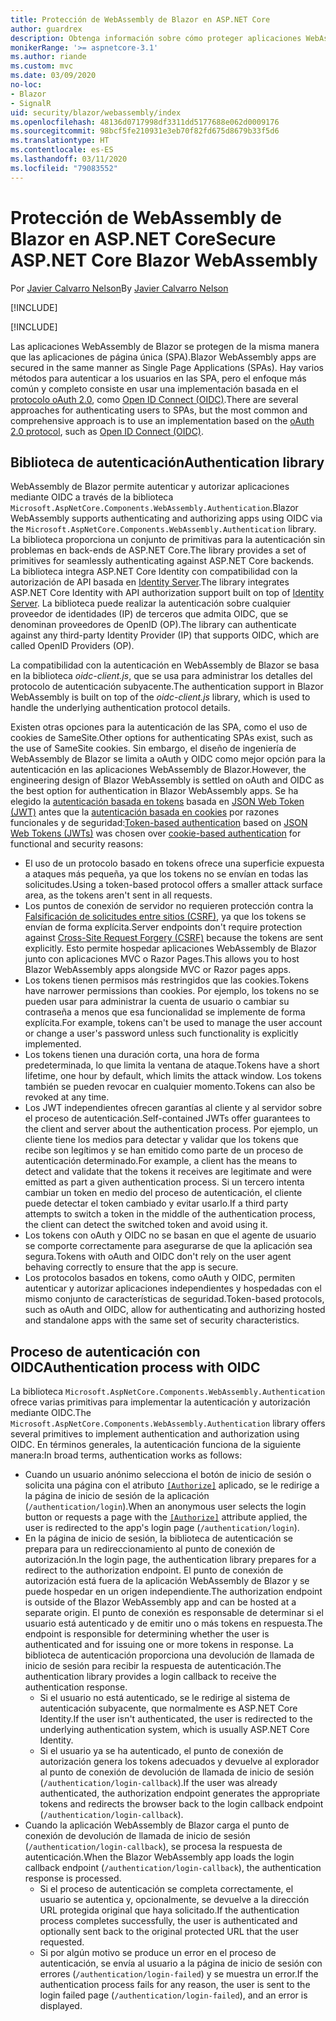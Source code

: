 ```yaml
---
title: Protección de WebAssembly de Blazor en ASP.NET Core
author: guardrex
description: Obtenga información sobre cómo proteger aplicaciones WebAssemlby de Blazor como aplicaciones de página única (SPA).
monikerRange: '>= aspnetcore-3.1'
ms.author: riande
ms.custom: mvc
ms.date: 03/09/2020
no-loc:
- Blazor
- SignalR
uid: security/blazor/webassembly/index
ms.openlocfilehash: 48136d0717998df3311dd5177688e062d0009176
ms.sourcegitcommit: 98bcf5fe210931e3eb70f82fd675d8679b33f5d6
ms.translationtype: HT
ms.contentlocale: es-ES
ms.lasthandoff: 03/11/2020
ms.locfileid: "79083552"
---
```

# <a name="secure-aspnet-core-opno-locblazor-webassembly"></a><span data-ttu-id="3d432-103">Protección de WebAssembly de Blazor en ASP.NET Core</span><span class="sxs-lookup"><span data-stu-id="3d432-103">Secure ASP.NET Core Blazor WebAssembly</span></span>

<span data-ttu-id="3d432-104">Por [Javier Calvarro Nelson](https://github.com/javiercn)</span><span class="sxs-lookup"><span data-stu-id="3d432-104">By [Javier Calvarro Nelson](https://github.com/javiercn)</span></span>

[!INCLUDE[](~/includes/blazorwasm-preview-notice.md)]

[!INCLUDE[](~/includes/blazorwasm-3.2-template-article-notice.md)]

<span data-ttu-id="3d432-105">Las aplicaciones WebAssembly de Blazor se protegen de la misma manera que las aplicaciones de página única (SPA).</span><span class="sxs-lookup"><span data-stu-id="3d432-105">Blazor WebAssembly apps are secured in the same manner as Single Page Applications (SPAs).</span></span> <span data-ttu-id="3d432-106">Hay varios métodos para autenticar a los usuarios en las SPA, pero el enfoque más común y completo consiste en usar una implementación basada en el [protocolo oAuth 2.0](https://oauth.net/), como [Open ID Connect (OIDC)](https://openid.net/connect/).</span><span class="sxs-lookup"><span data-stu-id="3d432-106">There are several approaches for authenticating users to SPAs, but the most common and comprehensive approach is to use an implementation based on the [oAuth 2.0 protocol](https://oauth.net/), such as [Open ID Connect (OIDC)](https://openid.net/connect/).</span></span>

## <a name="authentication-library"></a><span data-ttu-id="3d432-107">Biblioteca de autenticación</span><span class="sxs-lookup"><span data-stu-id="3d432-107">Authentication library</span></span>

<span data-ttu-id="3d432-108">WebAssembly de Blazor permite autenticar y autorizar aplicaciones mediante OIDC a través de la biblioteca `Microsoft.AspNetCore.Components.WebAssembly.Authentication`.</span><span class="sxs-lookup"><span data-stu-id="3d432-108">Blazor WebAssembly supports authenticating and authorizing apps using OIDC via the `Microsoft.AspNetCore.Components.WebAssembly.Authentication` library.</span></span> <span data-ttu-id="3d432-109">La biblioteca proporciona un conjunto de primitivas para la autenticación sin problemas en back-ends de ASP.NET Core.</span><span class="sxs-lookup"><span data-stu-id="3d432-109">The library provides a set of primitives for seamlessly authenticating against ASP.NET Core backends.</span></span> <span data-ttu-id="3d432-110">La biblioteca integra ASP.NET Core Identity con compatibilidad con la autorización de API basada en [Identity Server](https://identityserver.io/).</span><span class="sxs-lookup"><span data-stu-id="3d432-110">The library integrates ASP.NET Core Identity with API authorization support built on top of [Identity Server](https://identityserver.io/).</span></span> <span data-ttu-id="3d432-111">La biblioteca puede realizar la autenticación sobre cualquier proveedor de identidades (IP) de terceros que admita OIDC, que se denominan proveedores de OpenID (OP).</span><span class="sxs-lookup"><span data-stu-id="3d432-111">The library can authenticate against any third-party Identity Provider (IP) that supports OIDC, which are called OpenID Providers (OP).</span></span>

<span data-ttu-id="3d432-112">La compatibilidad con la autenticación en WebAssembly de Blazor se basa en la biblioteca *oidc-client.js*, que se usa para administrar los detalles del protocolo de autenticación subyacente.</span><span class="sxs-lookup"><span data-stu-id="3d432-112">The authentication support in Blazor WebAssembly is built on top of the *oidc-client.js* library, which is used to handle the underlying authentication protocol details.</span></span>

<span data-ttu-id="3d432-113">Existen otras opciones para la autenticación de las SPA, como el uso de cookies de SameSite.</span><span class="sxs-lookup"><span data-stu-id="3d432-113">Other options for authenticating SPAs exist, such as the use of SameSite cookies.</span></span> <span data-ttu-id="3d432-114">Sin embargo, el diseño de ingeniería de WebAssembly de Blazor se limita a oAuth y OIDC como mejor opción para la autenticación en las aplicaciones WebAssembly de Blazor.</span><span class="sxs-lookup"><span data-stu-id="3d432-114">However, the engineering design of Blazor WebAssembly is settled on oAuth and OIDC as the best option for authentication in Blazor WebAssembly apps.</span></span> <span data-ttu-id="3d432-115">Se ha elegido la [autenticación basada en tokens](xref:security/anti-request-forgery#token-based-authentication) basada en [JSON Web Token (JWT)](https://self-issued.info/docs/draft-ietf-oauth-json-web-token.html) antes que la [autenticación basada en cookies](xref:security/anti-request-forgery#cookie-based-authentication) por razones funcionales y de seguridad:</span><span class="sxs-lookup"><span data-stu-id="3d432-115">[Token-based authentication](xref:security/anti-request-forgery#token-based-authentication) based on [JSON Web Tokens (JWTs)](https://self-issued.info/docs/draft-ietf-oauth-json-web-token.html) was chosen over [cookie-based authentication](xref:security/anti-request-forgery#cookie-based-authentication) for functional and security reasons:</span></span>

* <span data-ttu-id="3d432-116">El uso de un protocolo basado en tokens ofrece una superficie expuesta a ataques más pequeña, ya que los tokens no se envían en todas las solicitudes.</span><span class="sxs-lookup"><span data-stu-id="3d432-116">Using a token-based protocol offers a smaller attack surface area, as the tokens aren't sent in all requests.</span></span>
* <span data-ttu-id="3d432-117">Los puntos de conexión de servidor no requieren protección contra la [Falsificación de solicitudes entre sitios (CSRF)](xref:security/anti-request-forgery), ya que los tokens se envían de forma explícita.</span><span class="sxs-lookup"><span data-stu-id="3d432-117">Server endpoints don't require protection against [Cross-Site Request Forgery (CSRF)](xref:security/anti-request-forgery) because the tokens are sent explicitly.</span></span> <span data-ttu-id="3d432-118">Esto permite hospedar aplicaciones WebAssembly de Blazor junto con aplicaciones MVC o Razor Pages.</span><span class="sxs-lookup"><span data-stu-id="3d432-118">This allows you to host Blazor WebAssembly apps alongside MVC or Razor pages apps.</span></span>
* <span data-ttu-id="3d432-119">Los tokens tienen permisos más restringidos que las cookies.</span><span class="sxs-lookup"><span data-stu-id="3d432-119">Tokens have narrower permissions than cookies.</span></span> <span data-ttu-id="3d432-120">Por ejemplo, los tokens no se pueden usar para administrar la cuenta de usuario o cambiar su contraseña a menos que esa funcionalidad se implemente de forma explícita.</span><span class="sxs-lookup"><span data-stu-id="3d432-120">For example, tokens can't be used to manage the user account or change a user's password unless such functionality is explicitly implemented.</span></span>
* <span data-ttu-id="3d432-121">Los tokens tienen una duración corta, una hora de forma predeterminada, lo que limita la ventana de ataque.</span><span class="sxs-lookup"><span data-stu-id="3d432-121">Tokens have a short lifetime, one hour by default, which limits the attack window.</span></span> <span data-ttu-id="3d432-122">Los tokens también se pueden revocar en cualquier momento.</span><span class="sxs-lookup"><span data-stu-id="3d432-122">Tokens can also be revoked at any time.</span></span>
* <span data-ttu-id="3d432-123">Los JWT independientes ofrecen garantías al cliente y al servidor sobre el proceso de autenticación.</span><span class="sxs-lookup"><span data-stu-id="3d432-123">Self-contained JWTs offer guarantees to the client and server about the authentication process.</span></span> <span data-ttu-id="3d432-124">Por ejemplo, un cliente tiene los medios para detectar y validar que los tokens que recibe son legítimos y se han emitido como parte de un proceso de autenticación determinado.</span><span class="sxs-lookup"><span data-stu-id="3d432-124">For example, a client has the means to detect and validate that the tokens it receives are legitimate and were emitted as part a given authentication process.</span></span> <span data-ttu-id="3d432-125">Si un tercero intenta cambiar un token en medio del proceso de autenticación, el cliente puede detectar el token cambiado y evitar usarlo.</span><span class="sxs-lookup"><span data-stu-id="3d432-125">If a third party attempts to switch a token in the middle of the authentication process, the client can detect the switched token and avoid using it.</span></span>
* <span data-ttu-id="3d432-126">Los tokens con oAuth y OIDC no se basan en que el agente de usuario se comporte correctamente para asegurarse de que la aplicación sea segura.</span><span class="sxs-lookup"><span data-stu-id="3d432-126">Tokens with oAuth and OIDC don't rely on the user agent behaving correctly to ensure that the app is secure.</span></span>
* <span data-ttu-id="3d432-127">Los protocolos basados en tokens, como oAuth y OIDC, permiten autenticar y autorizar aplicaciones independientes y hospedadas con el mismo conjunto de características de seguridad.</span><span class="sxs-lookup"><span data-stu-id="3d432-127">Token-based protocols, such as oAuth and OIDC, allow for authenticating and authorizing hosted and standalone apps with the same set of security characteristics.</span></span>

## <a name="authentication-process-with-oidc"></a><span data-ttu-id="3d432-128">Proceso de autenticación con OIDC</span><span class="sxs-lookup"><span data-stu-id="3d432-128">Authentication process with OIDC</span></span>

<span data-ttu-id="3d432-129">La biblioteca `Microsoft.AspNetCore.Components.WebAssembly.Authentication` ofrece varias primitivas para implementar la autenticación y autorización mediante OIDC.</span><span class="sxs-lookup"><span data-stu-id="3d432-129">The `Microsoft.AspNetCore.Components.WebAssembly.Authentication` library offers several primitives to implement authentication and authorization using OIDC.</span></span> <span data-ttu-id="3d432-130">En términos generales, la autenticación funciona de la siguiente manera:</span><span class="sxs-lookup"><span data-stu-id="3d432-130">In broad terms, authentication works as follows:</span></span>

* <span data-ttu-id="3d432-131">Cuando un usuario anónimo selecciona el botón de inicio de sesión o solicita una página con el atributo [`[Authorize]`](xref:Microsoft.AspNetCore.Authorization.AuthorizeAttribute) aplicado, se le redirige a la página de inicio de sesión de la aplicación (`/authentication/login`).</span><span class="sxs-lookup"><span data-stu-id="3d432-131">When an anonymous user selects the login button or requests a page with the [`[Authorize]`](xref:Microsoft.AspNetCore.Authorization.AuthorizeAttribute) attribute applied, the user is redirected to the app's login page (`/authentication/login`).</span></span>
* <span data-ttu-id="3d432-132">En la página de inicio de sesión, la biblioteca de autenticación se prepara para un redireccionamiento al punto de conexión de autorización.</span><span class="sxs-lookup"><span data-stu-id="3d432-132">In the login page, the authentication library prepares for a redirect to the authorization endpoint.</span></span> <span data-ttu-id="3d432-133">El punto de conexión de autorización está fuera de la aplicación WebAssembly de Blazor y se puede hospedar en un origen independiente.</span><span class="sxs-lookup"><span data-stu-id="3d432-133">The authorization endpoint is outside of the Blazor WebAssembly app and can be hosted at a separate origin.</span></span> <span data-ttu-id="3d432-134">El punto de conexión es responsable de determinar si el usuario está autenticado y de emitir uno o más tokens en respuesta.</span><span class="sxs-lookup"><span data-stu-id="3d432-134">The endpoint is responsible for determining whether the user is authenticated and for issuing one or more tokens in response.</span></span> <span data-ttu-id="3d432-135">La biblioteca de autenticación proporciona una devolución de llamada de inicio de sesión para recibir la respuesta de autenticación.</span><span class="sxs-lookup"><span data-stu-id="3d432-135">The authentication library provides a login callback to receive the authentication response.</span></span>
  * <span data-ttu-id="3d432-136">Si el usuario no está autenticado, se le redirige al sistema de autenticación subyacente, que normalmente es ASP.NET Core Identity.</span><span class="sxs-lookup"><span data-stu-id="3d432-136">If the user isn't authenticated, the user is redirected to the underlying authentication system, which is usually ASP.NET Core Identity.</span></span>
  * <span data-ttu-id="3d432-137">Si el usuario ya se ha autenticado, el punto de conexión de autorización genera los tokens adecuados y devuelve al explorador al punto de conexión de devolución de llamada de inicio de sesión (`/authentication/login-callback`).</span><span class="sxs-lookup"><span data-stu-id="3d432-137">If the user was already authenticated, the authorization endpoint generates the appropriate tokens and redirects the browser back to the login callback endpoint (`/authentication/login-callback`).</span></span>
* <span data-ttu-id="3d432-138">Cuando la aplicación WebAssembly de Blazor carga el punto de conexión de devolución de llamada de inicio de sesión (`/authentication/login-callback`), se procesa la respuesta de autenticación.</span><span class="sxs-lookup"><span data-stu-id="3d432-138">When the Blazor WebAssembly app loads the login callback endpoint (`/authentication/login-callback`), the authentication response is processed.</span></span>
  * <span data-ttu-id="3d432-139">Si el proceso de autenticación se completa correctamente, el usuario se autentica y, opcionalmente, se devuelve a la dirección URL protegida original que haya solicitado.</span><span class="sxs-lookup"><span data-stu-id="3d432-139">If the authentication process completes successfully, the user is authenticated and optionally sent back to the original protected URL that the user requested.</span></span>
  * <span data-ttu-id="3d432-140">Si por algún motivo se produce un error en el proceso de autenticación, se envía al usuario a la página de inicio de sesión con errores (`/authentication/login-failed`) y se muestra un error.</span><span class="sxs-lookup"><span data-stu-id="3d432-140">If the authentication process fails for any reason, the user is sent to the login failed page (`/authentication/login-failed`), and an error is displayed.</span></span>
